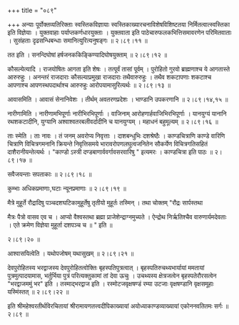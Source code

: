 +++
title = "०८९"

+++
अन्याः पूर्वोक्तव्यतिरिक्ताः स्वस्तिकविज्ञायाः स्वस्तिकाख्यारचनाविशेषविशिष्टतया निर्मितत्वात्स्वस्तिका इति विज्ञेयाः । युक्तवाहाः पर्याप्तकर्णधारयुक्ताः । युक्तवाता इति पाठेचारुफलकभित्तिसमावरणेन परिमितवाताः । सुसंहताः दृढसन्धिबन्धाः समानित्युरित्यनुषङ्गः  ॥  २।८९।११  ॥   

  

तत इति । सनन्दिघोषां हर्षजनककिङ्किण्यादिघोषयुक्ताम्  ॥  २।८९।१२  ॥   

  

कौसल्येत्यादि । राजयोषितः आगता इति शेषः । तत्पूर्वं तासां पूर्वम् । पुरोहितो गुरवो ब्राह्मणाश्च ये आगतास्ते आरुरुहुः । अनन्तरं राजदाराः कौसल्याप्रमुखा राजदाराः तथैवारुरुहुः । तथैव शकटापणाः शकटाश्च आपणाश्च आपणस्थपदार्थाश्च आरुरुहुः आरोपयामासुरित्यर्थः  ॥  २।८९।१३  ॥   

  

आवासमिति । आवासं सेनानिवेशः । तीर्थम् अवतरणप्रदेशः । भाण्डानि उपकरणानि  ॥  २।८९।१४,१५  ॥   

  

नारीणामिति । नारीणामभिपूर्णाः नारीभिरभिपूर्णाः । वाजिनाम् आरोहणार्हवाजिभिरभिपूर्णाः । यानयुग्यं यानानि रथशकटादीनि, युग्यानि अश्वाश्वतरबलीवर्दादीनि च यानयुग्यम् । महाधनं बहुमूल्यम्  ॥  २।८९।१६  ॥   

  

ताः स्मेति । ताः नावः । तं जनम् अवरोप्य निवृत्ताः । दाशबन्धुभिः दशश्रेष्ठैः । काण्डचित्राणि काण्डे वारिणि चित्राणि विचित्रगमनानि क्रियन्ते निवृत्तिसमये भारावरोपणलघुत्वजनितेन सौकर्येण विचित्रगतिसहितं दाशैरानीयन्तेत्यर्थः । "काण्डो ऽस्त्री दण्डबाणार्ववर्गावसरवारिषु " इत्यमरः । काण्डचित्रा इति पाठः  ॥  २।८९।१७  ॥   

  

सवैजयन्ताः सपताकाः  ॥  २।८९।१८  ॥   

  

कुम्भाः अधिकप्रमाणाः,घटाः न्यूनप्रमाणाः  ॥  २।८९।१९  ॥   

  

मैत्रे मुहूर्ते रौद्रादिषु पञ्चदशघटिकामुहूर्तेषु तृतीयो मुहूर्तः तस्मिन् । तथा चोक्तम् "रौद्रः सार्पस्तथा  

मैत्रः पैत्रो वासव एव च । आप्यो वैश्वस्तथा ब्रह्मा प्राजेशेन्द्राग्नमुच्यते । ऐन्द्रोथ निर्ऋतिश्चैव वारुणार्यमदेवताः । एते क्रमेण विज्ञेया मुहूर्ता दशपञ्च च  ॥ " इति  ॥   

२।८९।२०  ॥   

आश्वासयित्वेति । यथोपजोषम् यथासुखम्  ॥  २।८९।२१  ॥   

  

देवपुरोहितस्य भरद्वाजस्य देवपुरोहितत्वोक्तिः बृहस्पतिपुत्रत्वात् । बृहस्पतिरुचथ्यभार्यायां ममतायां पुत्रमुत्पादयामास, भर्तुर्भिया पुत्रं परित्यक्तुकामां तां देवा ऊचुः । उचथ्यस्य क्षेत्रजत्वेन बृहस्पतेरौरसत्वेन "भरद्वाजममुं भर" इति । तस्माद्भरद्वाज इति । रस्मोटजवृक्षषण्डं रम्या उटजाः वृक्षषण्डानि वृक्षसमूहाः यस्मिंस्तत्  ॥  २।८९।२२  ॥   

  

इति श्रीमहेश्वरतीर्थविरचितायां श्रीरामायणतत्त्वदीपिकाख्यायां अयोध्याकाण्डव्याख्यायां एकोननवतितमः सर्गः  ॥  २।८९  ॥   

  

  

